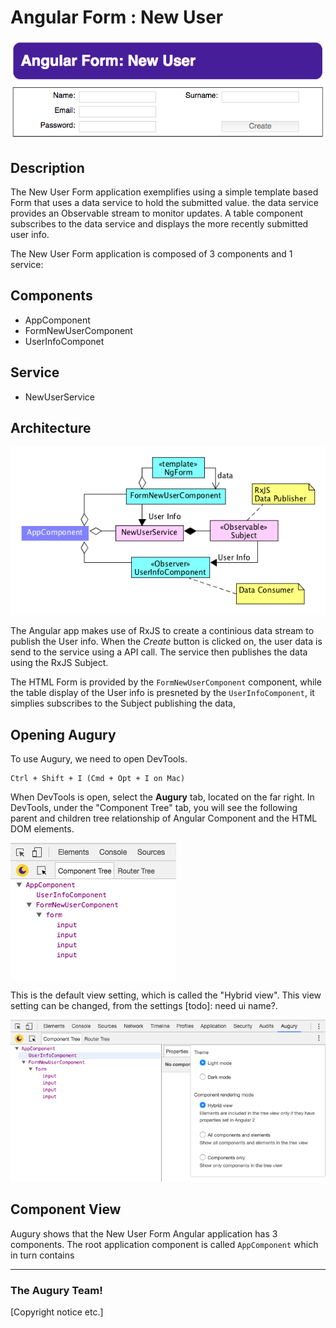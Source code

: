 # Angular Form : New User

![Image Empty Form](images/form-empty.png)
## Description

The New User Form application exemplifies using a simple template based Form that uses a data service to hold the submitted value. the data service provides an Observable stream to monitor updates. A table component subscribes to the data service and displays the more recently submitted user info.

The New User Form application is composed of 3 components and 1 service:

## Components

* AppComponent
* FormNewUserComponent
* UserInfoComponet

## Service

* NewUserService


## Architecture

![Image App UML](images/app-uml.png)

The Angular app makes use of RxJS to create a continious data stream to publish the User info. When the _Create_ button is clicked on, the user data is send to the service using a API call. The service then publishes the data using the RxJS Subject.

The HTML Form is provided by the `FormNewUserComponent` component, while the table display of the User info is presneted by the `UserInfoComponent`, it simplies subscribes to the Subject publishing the data,

## Opening Augury
To use Augury, we need to open DevTools.

```
Ctrl + Shift + I (Cmd + Opt + I on Mac)
```

When DevTools is open, select the **Augury** tab, located on the far right. In DevTools, under the "Component Tree" tab, you will see the following parent and children tree relationship of Angular Component and the HTML DOM elements.

![Image Component Tree](images/component-tree.png)

This is the default view setting, which is called the "Hybrid view". This view setting can be changed, from the settings [todo]: need ui name?.

![Image Component Tree View Settings](images/component-tree-view-setting.png)

## Component View

Augury shows that the New User Form Angular application has 3 components. The root application component is called `AppComponent` which in turn contains

---
### The Augury Team!

[Copyright notice etc.]

